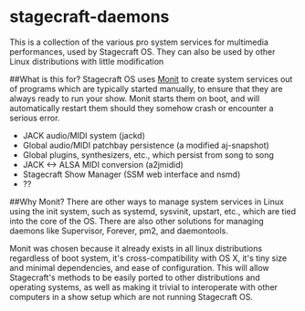 # stagecraft-daemons
This is a collection of the various pro system services for multimedia performances, used by Stagecraft OS. They can also be used by other Linux distributions with little modification

##What is this for?
Stagecraft OS uses [Monit](http://mmonit.com/monit/) to create system services out of programs which are typically started manually, to ensure that they are always ready to run your show. Monit starts them on boot, and will automatically restart them should they somehow crash or encounter a serious error.


  - JACK audio/MIDI system (jackd)
  - Global audio/MIDI patchbay persistence (a modified aj-snapshot)
  - Global plugins, synthesizers, etc., which persist from song to song
  - JACK <-> ALSA MIDI conversion (a2jmidid)
  - Stagecraft Show Manager (SSM web interface and nsmd)
  - ??

##Why Monit?
There are other ways to manage system services in Linux using the init system, such as systemd, sysvinit, upstart, etc., which are tied into the core of the OS. There are also other solutions for managing daemons like Supervisor, Forever, pm2, and daemontools. 

Monit was chosen because it already exists in all linux distributions regardless of boot system, it's cross-compatibility with OS X, it's tiny size and minimal dependencies, and ease of configuration. This will allow Stagecraft's methods to be easily ported to other distributions and operating systems, as well as making it trivial to interoperate with other computers in a show setup which are not running Stagecraft OS.
